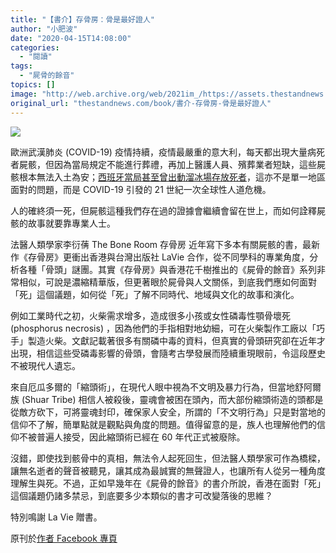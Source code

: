 ```yaml
---
title: "【書介】存骨房：骨是最好證人"
author: "小肥波"
date: "2020-04-15T14:08:00"
categories:
  - "閱讀"
tags:
  - "屍骨的餘音"
topics: []
image: "http://web.archive.org/web/2021im_/https://assets.thestandnews.com/media/photos/Untitled-9-15_ymQr6.png"
original_url: "thestandnews.com/book/書介-存骨房-骨是最好證人"
---
```

![](http://web.archive.org/web/2021im_/https://assets.thestandnews.com/media/photos/Untitled-9-15_ymQr6.png)

歐洲武漢肺炎 (COVID-19) 疫情持續，疫情最嚴重的意大利，每天都出現大量病死者屍骸，但因為當局規定不能進行葬禮，再加上醫護人員、殯葬業者短缺，這些屍骸根本無法入土為安；[西班牙當局甚至曾出動溜冰場存放死者](http://web.archive.org/web/20211229132518/https://cnn.it/2RxojH0)，這亦不是單一地區面對的問題，而是 COVID-19 引發的 21 世紀一次全球性人道危機。

人的確終須一死，但屍骸這種我們存在過的證據會繼續會留在世上，而如何詮釋屍骸的故事就要靠專業人士。

法醫人類學家李衍蒨 The Bone Room 存骨房 近年寫下多本有關屍骸的書，最新作《存骨房》更衝出香港與台灣出版社 LaVie 合作，從不同學科的專業角度，分析各種「骨頭」謎團。其實《存骨房》與香港花千樹推出的《屍骨的餘音》系列非常相似，可說是濃縮精華版，但更著眼於屍骨與人文關係，到底我們應如何面對「死」這個議題，如何從「死」了解不同時代、地域與文化的故事和演化。

例如工業時代之初，火柴需求增多，造成很多小孩或女性磷毒性顎骨壞死 (phosphorus necrosis) ，因為他們的手指相對地幼細，可在火柴製作工廠以「巧手」製造火柴。文獻記載著很多有關磷中毒的資料，但真實的骨頭研究卻在近年才出現，相信這些受磷毒影響的骨頭，會隨考古學發展而陸續重現眼前，令這段歷史不被現代人遺忘。

來自厄瓜多爾的「縮頭術」，在現代人眼中視為不文明及暴力行為，但當地舒阿爾族 (Shuar Tribe) 相信人被殺後，靈魂會被困在頭內，而大部份縮頭術造的頭都是從敵方砍下，可將靈魂封印，確保家人安全，所謂的「不文明行為」只是對當地的信仰不了解，簡單點就是觀點與角度的問題。值得留意的是，族人也理解他們的信仰不被普遍人接受，因此縮頭術已經在 60 年代正式被廢除。

沒錯，即使找到骸骨中的真相，無法令人起死回生，但法醫人類學家可作為橋樑，讓無名逝者的聲音被聽見，讓其成為最誠實的無聲證人，也讓所有人從另一種角度理解生與死。不過，正如早幾年在《屍骨的餘音》的書介所說，香港在面對「死」這個議題仍諸多禁忌，到底要多少本類似的書才可改變落後的思維？

特別鳴謝 La Vie 贈書。

原刊於[作者 Facebook 專頁](http://web.archive.org/web/20211229132518/https://www.facebook.com/siufeiball/)